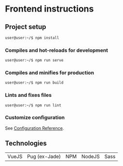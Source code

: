 # Frontend instructions

## Project setup
```sh
user@user:~/$ npm install
```

### Compiles and hot-reloads for development
```sh
user@user:~/$ npm run serve
```

### Compiles and minifies for production
```sh
user@user:~/$ npm run build
```

### Lints and fixes files
```sh
user@user:~/$ npm run lint
```

### Customize configuration
See [Configuration Reference](https://cli.vuejs.org/config/).

## Technologies

<table>
    <tr>
        <td>VueJS</td>
        <td>Pug (ex-Jade)</td>
        <td>NPM</td>
        <td>NodeJS</td>
        <td>Sass</td>
    </tr>
</table>
